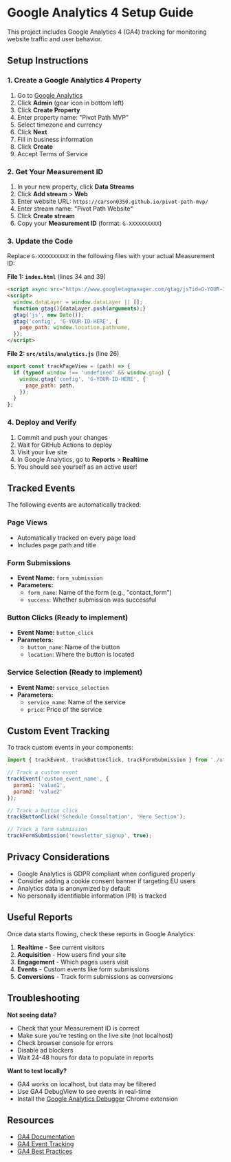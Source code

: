 # Google Analytics 4 Setup Guide

This project includes Google Analytics 4 (GA4) tracking for monitoring website traffic and user behavior.

## Setup Instructions

### 1. Create a Google Analytics 4 Property

1. Go to [Google Analytics](https://analytics.google.com/)
2. Click **Admin** (gear icon in bottom left)
3. Click **Create Property**
4. Enter property name: "Pivot Path MVP"
5. Select timezone and currency
6. Click **Next**
7. Fill in business information
8. Click **Create**
9. Accept Terms of Service

### 2. Get Your Measurement ID

1. In your new property, click **Data Streams**
2. Click **Add stream** > **Web**
3. Enter website URL: `https://carson0350.github.io/pivot-path-mvp/`
4. Enter stream name: "Pivot Path Website"
5. Click **Create stream**
6. Copy your **Measurement ID** (format: `G-XXXXXXXXXX`)

### 3. Update the Code

Replace `G-XXXXXXXXXX` in the following files with your actual Measurement ID:

**File 1: `index.html`** (lines 34 and 39)
```html
<script async src="https://www.googletagmanager.com/gtag/js?id=G-YOUR-ID-HERE"></script>
<script>
  window.dataLayer = window.dataLayer || [];
  function gtag(){dataLayer.push(arguments);}
  gtag('js', new Date());
  gtag('config', 'G-YOUR-ID-HERE', {
    page_path: window.location.pathname,
  });
</script>
```

**File 2: `src/utils/analytics.js`** (line 26)
```javascript
export const trackPageView = (path) => {
  if (typeof window !== 'undefined' && window.gtag) {
    window.gtag('config', 'G-YOUR-ID-HERE', {
      page_path: path,
    });
  }
};
```

### 4. Deploy and Verify

1. Commit and push your changes
2. Wait for GitHub Actions to deploy
3. Visit your live site
4. In Google Analytics, go to **Reports** > **Realtime**
5. You should see yourself as an active user!

## Tracked Events

The following events are automatically tracked:

### Page Views
- Automatically tracked on every page load
- Includes page path and title

### Form Submissions
- **Event Name:** `form_submission`
- **Parameters:**
  - `form_name`: Name of the form (e.g., "contact_form")
  - `success`: Whether submission was successful

### Button Clicks (Ready to implement)
- **Event Name:** `button_click`
- **Parameters:**
  - `button_name`: Name of the button
  - `location`: Where the button is located

### Service Selection (Ready to implement)
- **Event Name:** `service_selection`
- **Parameters:**
  - `service_name`: Name of the service
  - `price`: Price of the service

## Custom Event Tracking

To track custom events in your components:

```javascript
import { trackEvent, trackButtonClick, trackFormSubmission } from './utils/analytics';

// Track a custom event
trackEvent('custom_event_name', { 
  param1: 'value1',
  param2: 'value2' 
});

// Track a button click
trackButtonClick('Schedule Consultation', 'Hero Section');

// Track a form submission
trackFormSubmission('newsletter_signup', true);
```

## Privacy Considerations

- Google Analytics is GDPR compliant when configured properly
- Consider adding a cookie consent banner if targeting EU users
- Analytics data is anonymized by default
- No personally identifiable information (PII) is tracked

## Useful Reports

Once data starts flowing, check these reports in Google Analytics:

1. **Realtime** - See current visitors
2. **Acquisition** - How users find your site
3. **Engagement** - Which pages users visit
4. **Events** - Custom events like form submissions
5. **Conversions** - Track form submissions as conversions

## Troubleshooting

**Not seeing data?**
- Check that your Measurement ID is correct
- Make sure you're testing on the live site (not localhost)
- Check browser console for errors
- Disable ad blockers
- Wait 24-48 hours for data to populate in reports

**Want to test locally?**
- GA4 works on localhost, but data may be filtered
- Use GA4 DebugView to see events in real-time
- Install the [Google Analytics Debugger](https://chrome.google.com/webstore/detail/google-analytics-debugger/) Chrome extension

## Resources

- [GA4 Documentation](https://support.google.com/analytics/answer/9304153)
- [GA4 Event Tracking](https://developers.google.com/analytics/devguides/collection/ga4/events)
- [GA4 Best Practices](https://support.google.com/analytics/answer/9267735)
